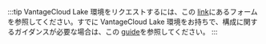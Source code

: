:::tip
VantageCloud Lake 環境をリクエストするには、この [link](https://www.teradata.com/about-us/contact)にあるフォームを参照してください。すでに VantageCloud Lake 環境をお持ちで、構成に関するガイダンスが必要な場合は、この [guide](../getting-started-with-vantagecloud-lake)を参照してください。
:::